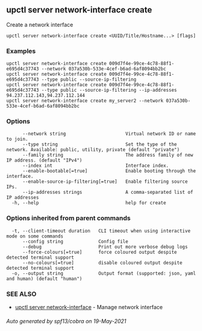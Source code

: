 ## upctl server network-interface create

Create a network interface

```
upctl server network-interface create <UUID/Title/Hostname...> [flags]
```

### Examples

```
upctl server network-interface create 009d7f4e-99ce-4c78-88f1-e695d4c37743 --network 037a530b-533e-4cef-b6ad-6af8094bb2bc
upctl server network-interface create 009d7f4e-99ce-4c78-88f1-e695d4c37743 --type public --source-ip-filtering
upctl server network-interface create 009d7f4e-99ce-4c78-88f1-e695d4c37743 --type public --source-ip-filtering --ip-addresses 94.237.112.143,94.237.112.144
upctl server network-interface create my_server2 --network 037a530b-533e-4cef-b6ad-6af8094bb2bc
```

### Options

```
      --network string                      Virtual network ID or name to join.
      --type string                         Set the type of the network. Available: public, utility, private (default "private")
      --family string                       The address family of new IP address. (default "IPv4")
      --index int                           Interface index.
      --enable-bootable[=true]              Enable booting through the interface.
      --enable-source-ip-filtering[=true]   Enable filtering source IPs.
      --ip-addresses strings                A comma-separated list of IP addresses
  -h, --help                                help for create
```

### Options inherited from parent commands

```
  -t, --client-timeout duration   CLI timeout when using interactive mode on some commands
      --config string             Config file
      --debug                     Print out more verbose debug logs
      --force-colours[=true]      force coloured output despite detected terminal support
      --no-colours[=true]         disable coloured output despite detected terminal support
  -o, --output string             Output format (supported: json, yaml and human) (default "human")
```

### SEE ALSO

* [upctl server network-interface](upctl_server_network-interface.md)	 - Manage network interface

###### Auto generated by spf13/cobra on 19-May-2021
